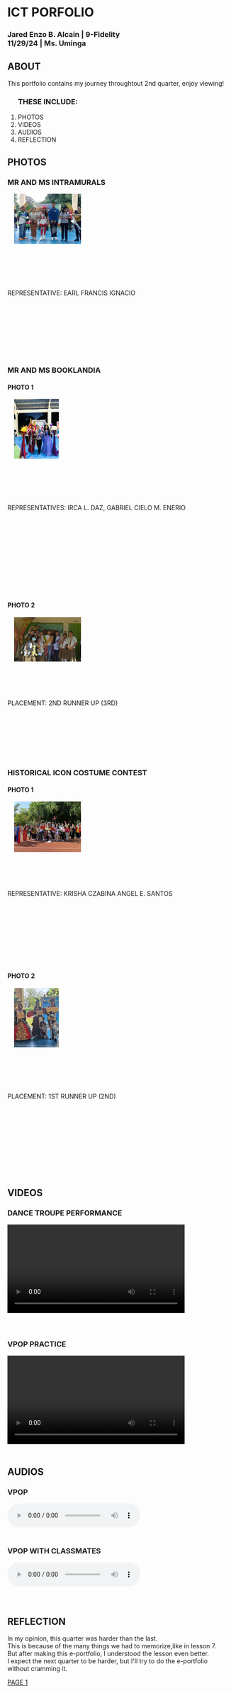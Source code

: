<!DOCTYPE html>
<html>
<head>
<link rel="stylesheet" href="ict.css" type="text/css">
<title> ICT PORTOLIO </title></head>
<body>

<h1>ICT PORFOLIO</h1>
<h3>Jared Enzo B. Alcain | 9-Fidelity<br>
11/29/24 | Ms. Uminga </h3>

<h2>ABOUT</h2>
<p> This portfolio contains my journey throughtout 2nd quarter, enjoy viewing! </p>
<div class="DIVDARK">
<ol><h3> THESE INCLUDE: </h3>
<li> PHOTOS </li>
<li> VIDEOS </li>
<li> AUDIOS </li>
<li> REFLECTION </li>
</ul>
</div>
<h2> PHOTOS </h2>
<div class="DIVLIGHT">
<h3> MR AND MS INTRAMURALS </h3>
<img src="MR AND MS INTRAMURALS 2.jpg" style="width:30%;height:45%;margin-left:15px;">
<br><br><br><br><br><br> <p> REPRESENTATIVE: EARL FRANCIS IGNACIO </p> <br><br><br><br><br><br>
</div>
<br>
<div class="DIVDARK">
<h3> MR AND MS BOOKLANDIA </h3>
<h4> PHOTO 1 </h4>
<img src="MR AND MS BOOKLANDIA 1.jpg" style="width:20%;height:35%;margin-left:15px;">
<br><br><br><br><br><br> <p> REPRESENTATIVES: IRCA L. DAZ, GABRIEL CIELO M. ENERIO </p> <br><br><br><br><br><br><br><br><br>
</div>
<br>
<div class="DIVDARK">
<h4> PHOTO 2 </h4>
<img src="MR AND MS BOOKLANDIA 2.jpg" style="width:30%;height:45%;margin-left:15px;">
<br><br><br><br><br> <p> PLACEMENT: 2ND RUNNER UP (3RD) </p> <br><br><br><br><br>
</div>
<br>
<div class="DIVLIGHT">
<h3> HISTORICAL ICON COSTUME CONTEST </h3>
<h4> PHOTO 1 </h4>
<img src="RECYLED COSTUME 1.jpg" style="width:30%;height:45%;margin-left:15px;">
<br><br><br><br><br> <p> REPRESENTATIVE: KRISHA CZABINA ANGEL E. SANTOS </p> <br><br><br><br><br><br><br>
</div>
<br>
<div class="DIVLIGHT">
<h4> PHOTO 2 </h4>
<img src="RECYLED COSTUME 2.jpg" style="width:20%;height:35%;margin-left:15px;">
<br><br><br><br><br><br> <p> PLACEMENT: 1ST RUNNER UP (2ND) </p> <br><br><br><br><br><br><br><br><br>
</div>
<h2> VIDEOS </h2>
<div class="DIVDARK">
<h3> DANCE TROUPE PERFORMANCE </h3>
<video width="400" controls>
  <source src="DANCE-TROUPE-2ND-PERFORMANCE.mp4" type="video/mp4">
  <source src="DANCE-TROUPE-2ND-PERFORMANCE.ogg" type="video/ogg">
</video>
<br>
<br>
</div>
<br>
<div class="DIVLIGHT">
<h3> VPOP PRACTICE </h3>
<video width="400" controls>
  <source src="VPOP-1ST-PRACTICE.mp4" type="video/mp4">
  <source src="VPOP-1ST-PRACTICE.ogg" type="video/ogg">
</video>
<br>
<br>
</div>
<h2> AUDIOS </h2>
<div class="DIVDARK">
<h3> VPOP </h3>
<audio controls autoplay>
  <source src="VPOP-AUDIO.mp3" type="audio/mpeg">
  <source src="VPOP-AUDIO.ogg" type="audio/ogg">
</audio>
<br>
<br>
</div>
<div class="DIVLIGHT">
<h3> VPOP WITH CLASSMATES</h3>
<audio controls autoplay>
  <source src="VPOP-AUDIO (CS).mp3" type="audio/mpeg">
  <source src="VPOP-AUDIO (CS).ogg" type="audio/ogg">
</audio>
<br>
<br>
</div>
<br>
<h2> REFLECTION </h2>
<div class="DIVDARK">
<p> In my opinion, this quarter was harder than the last. <br>
This is because of the many things we had to memorize,like in lesson 7. <br>
But after making this e-portfolio, I understood the lesson even better. <br>
I expect the next quarter to be harder, but I'll try to do the e-portfolio without cramming it. </p>
</div>
<a href="ICT E-PORTFOLIO 1ST QUARTER.html"> PAGE 1 </a>
</body>
</html>

